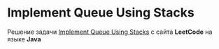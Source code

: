 # Implement Queue Using Stacks
Решение задачи [Implement Queue Using Stacks](https://leetcode.com/problems/implement-queue-using-stacks) с сайта **LeetCode** на языке **Java**